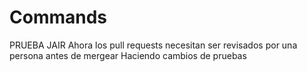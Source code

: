 # Commands
PRUEBA JAIR
Ahora los pull requests necesitan ser revisados por una persona antes de mergear
Haciendo cambios de pruebas 
